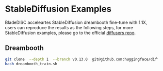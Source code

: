 # StableDiffusion Examples

BladeDISC acceleartes StableDiffusion dreambooth fine-tune with 1.1X,
users can reproduce the results as the following steps, for more StableDiffusion examples,
please go to the official [diffusers repo](git@github.com:huggingface/diffusers.git).

## Dreambooth
``` bash
git clone  --depth 1  --branch v0.13.0  git@github.com:huggingface/diffusers.git
bash dreambooth_train.sh
```
